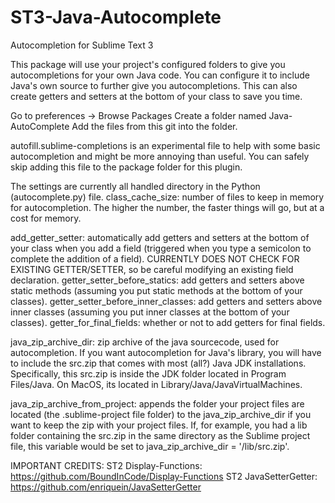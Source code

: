 # ST3-Java-Autocomplete
Autocompletion for Sublime Text 3

This package will use your project's configured folders to give you autocompletions for your own Java code. You can configure it to include Java's own source to further give you autocompletions. This can also create getters and setters at the bottom of your class to save you time.

Go to preferences -> Browse Packages
Create a folder named Java-AutoComplete
Add the files from this git into the folder.

autofill.sublime-completions is an experimental file to help with some basic autocompletion and might be more annoying than useful. You can safely skip adding this file to the package folder for this plugin.

The settings are currently all handled directory in the Python (autocomplete.py) file.
class_cache_size: number of files to keep in memory for autocompletion. The higher the number, the faster things will go, but at a cost for memory.

add_getter_setter: automatically add getters and setters at the bottom of your class when you add a field (triggered when you type a semicolon to complete the addition of a field). CURRENTLY DOES NOT CHECK FOR EXISTING GETTER/SETTER, so be careful modifying an existing field declaration.
getter_setter_before_statics: add getters and setters above static methods (assuming you put static methods at the bottom of your classes).
getter_setter_before_inner_classes: add getters and setters above inner classes (assuming you put inner classes at the bottom of your classes).
getter_for_final_fields: whether or not to add getters for final fields.

java_zip_archive_dir: zip archive of the java sourcecode, used for autocompletion. If you want autocompletion for Java's library, you will have to include the src.zip that comes with most (all?) Java JDK installations. Specifically, this src.zip is inside the JDK folder located in Program Files/Java. On MacOS, its located in Library/Java/JavaVirtualMachines.

java_zip_archive_from_project: appends the folder your project files are located (the .sublime-project file folder) to the java_zip_archive_dir if you want to keep the zip with your project files. If, for example, you had a lib folder containing the src.zip in the same directory as the Sublime project file, this variable would be set to java_zip_archive_dir = '/lib/src.zip'.


IMPORTANT CREDITS:
ST2 Display-Functions: https://github.com/BoundInCode/Display-Functions
ST2 JavaSetterGetter: https://github.com/enriquein/JavaSetterGetter
